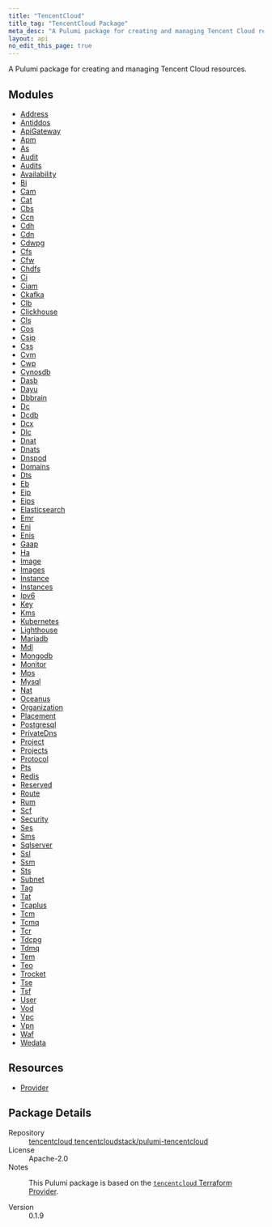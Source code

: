 ```yaml
---
title: "TencentCloud"
title_tag: "TencentCloud Package"
meta_desc: "A Pulumi package for creating and managing Tencent Cloud resources."
layout: api
no_edit_this_page: true
---
```


<!-- WARNING: this file was generated by Pulumi Docs Generator. -->
<!-- Do not edit by hand unless you're certain you know what you are doing! -->

A Pulumi package for creating and managing Tencent Cloud resources.

<h2 id="modules">Modules</h2>
<ul class="api">
    <li><a href="address/" title="Address"><span class="api-symbol api-symbol--module"></span>Address</a></li>
    <li><a href="antiddos/" title="Antiddos"><span class="api-symbol api-symbol--module"></span>Antiddos</a></li>
    <li><a href="apigateway/" title="ApiGateway"><span class="api-symbol api-symbol--module"></span>ApiGateway</a></li>
    <li><a href="apm/" title="Apm"><span class="api-symbol api-symbol--module"></span>Apm</a></li>
    <li><a href="as/" title="As"><span class="api-symbol api-symbol--module"></span>As</a></li>
    <li><a href="audit/" title="Audit"><span class="api-symbol api-symbol--module"></span>Audit</a></li>
    <li><a href="audits/" title="Audits"><span class="api-symbol api-symbol--module"></span>Audits</a></li>
    <li><a href="availability/" title="Availability"><span class="api-symbol api-symbol--module"></span>Availability</a></li>
    <li><a href="bi/" title="Bi"><span class="api-symbol api-symbol--module"></span>Bi</a></li>
    <li><a href="cam/" title="Cam"><span class="api-symbol api-symbol--module"></span>Cam</a></li>
    <li><a href="cat/" title="Cat"><span class="api-symbol api-symbol--module"></span>Cat</a></li>
    <li><a href="cbs/" title="Cbs"><span class="api-symbol api-symbol--module"></span>Cbs</a></li>
    <li><a href="ccn/" title="Ccn"><span class="api-symbol api-symbol--module"></span>Ccn</a></li>
    <li><a href="cdh/" title="Cdh"><span class="api-symbol api-symbol--module"></span>Cdh</a></li>
    <li><a href="cdn/" title="Cdn"><span class="api-symbol api-symbol--module"></span>Cdn</a></li>
    <li><a href="cdwpg/" title="Cdwpg"><span class="api-symbol api-symbol--module"></span>Cdwpg</a></li>
    <li><a href="cfs/" title="Cfs"><span class="api-symbol api-symbol--module"></span>Cfs</a></li>
    <li><a href="cfw/" title="Cfw"><span class="api-symbol api-symbol--module"></span>Cfw</a></li>
    <li><a href="chdfs/" title="Chdfs"><span class="api-symbol api-symbol--module"></span>Chdfs</a></li>
    <li><a href="ci/" title="Ci"><span class="api-symbol api-symbol--module"></span>Ci</a></li>
    <li><a href="ciam/" title="Ciam"><span class="api-symbol api-symbol--module"></span>Ciam</a></li>
    <li><a href="ckafka/" title="Ckafka"><span class="api-symbol api-symbol--module"></span>Ckafka</a></li>
    <li><a href="clb/" title="Clb"><span class="api-symbol api-symbol--module"></span>Clb</a></li>
    <li><a href="clickhouse/" title="Clickhouse"><span class="api-symbol api-symbol--module"></span>Clickhouse</a></li>
    <li><a href="cls/" title="Cls"><span class="api-symbol api-symbol--module"></span>Cls</a></li>
    <li><a href="cos/" title="Cos"><span class="api-symbol api-symbol--module"></span>Cos</a></li>
    <li><a href="csip/" title="Csip"><span class="api-symbol api-symbol--module"></span>Csip</a></li>
    <li><a href="css/" title="Css"><span class="api-symbol api-symbol--module"></span>Css</a></li>
    <li><a href="cvm/" title="Cvm"><span class="api-symbol api-symbol--module"></span>Cvm</a></li>
    <li><a href="cwp/" title="Cwp"><span class="api-symbol api-symbol--module"></span>Cwp</a></li>
    <li><a href="cynosdb/" title="Cynosdb"><span class="api-symbol api-symbol--module"></span>Cynosdb</a></li>
    <li><a href="dasb/" title="Dasb"><span class="api-symbol api-symbol--module"></span>Dasb</a></li>
    <li><a href="dayu/" title="Dayu"><span class="api-symbol api-symbol--module"></span>Dayu</a></li>
    <li><a href="dbbrain/" title="Dbbrain"><span class="api-symbol api-symbol--module"></span>Dbbrain</a></li>
    <li><a href="dc/" title="Dc"><span class="api-symbol api-symbol--module"></span>Dc</a></li>
    <li><a href="dcdb/" title="Dcdb"><span class="api-symbol api-symbol--module"></span>Dcdb</a></li>
    <li><a href="dcx/" title="Dcx"><span class="api-symbol api-symbol--module"></span>Dcx</a></li>
    <li><a href="dlc/" title="Dlc"><span class="api-symbol api-symbol--module"></span>Dlc</a></li>
    <li><a href="dnat/" title="Dnat"><span class="api-symbol api-symbol--module"></span>Dnat</a></li>
    <li><a href="dnats/" title="Dnats"><span class="api-symbol api-symbol--module"></span>Dnats</a></li>
    <li><a href="dnspod/" title="Dnspod"><span class="api-symbol api-symbol--module"></span>Dnspod</a></li>
    <li><a href="domains/" title="Domains"><span class="api-symbol api-symbol--module"></span>Domains</a></li>
    <li><a href="dts/" title="Dts"><span class="api-symbol api-symbol--module"></span>Dts</a></li>
    <li><a href="eb/" title="Eb"><span class="api-symbol api-symbol--module"></span>Eb</a></li>
    <li><a href="eip/" title="Eip"><span class="api-symbol api-symbol--module"></span>Eip</a></li>
    <li><a href="eips/" title="Eips"><span class="api-symbol api-symbol--module"></span>Eips</a></li>
    <li><a href="elasticsearch/" title="Elasticsearch"><span class="api-symbol api-symbol--module"></span>Elasticsearch</a></li>
    <li><a href="emr/" title="Emr"><span class="api-symbol api-symbol--module"></span>Emr</a></li>
    <li><a href="eni/" title="Eni"><span class="api-symbol api-symbol--module"></span>Eni</a></li>
    <li><a href="enis/" title="Enis"><span class="api-symbol api-symbol--module"></span>Enis</a></li>
    <li><a href="gaap/" title="Gaap"><span class="api-symbol api-symbol--module"></span>Gaap</a></li>
    <li><a href="ha/" title="Ha"><span class="api-symbol api-symbol--module"></span>Ha</a></li>
    <li><a href="image/" title="Image"><span class="api-symbol api-symbol--module"></span>Image</a></li>
    <li><a href="images/" title="Images"><span class="api-symbol api-symbol--module"></span>Images</a></li>
    <li><a href="instance/" title="Instance"><span class="api-symbol api-symbol--module"></span>Instance</a></li>
    <li><a href="instances/" title="Instances"><span class="api-symbol api-symbol--module"></span>Instances</a></li>
    <li><a href="ipv6/" title="Ipv6"><span class="api-symbol api-symbol--module"></span>Ipv6</a></li>
    <li><a href="key/" title="Key"><span class="api-symbol api-symbol--module"></span>Key</a></li>
    <li><a href="kms/" title="Kms"><span class="api-symbol api-symbol--module"></span>Kms</a></li>
    <li><a href="kubernetes/" title="Kubernetes"><span class="api-symbol api-symbol--module"></span>Kubernetes</a></li>
    <li><a href="lighthouse/" title="Lighthouse"><span class="api-symbol api-symbol--module"></span>Lighthouse</a></li>
    <li><a href="mariadb/" title="Mariadb"><span class="api-symbol api-symbol--module"></span>Mariadb</a></li>
    <li><a href="mdl/" title="Mdl"><span class="api-symbol api-symbol--module"></span>Mdl</a></li>
    <li><a href="mongodb/" title="Mongodb"><span class="api-symbol api-symbol--module"></span>Mongodb</a></li>
    <li><a href="monitor/" title="Monitor"><span class="api-symbol api-symbol--module"></span>Monitor</a></li>
    <li><a href="mps/" title="Mps"><span class="api-symbol api-symbol--module"></span>Mps</a></li>
    <li><a href="mysql/" title="Mysql"><span class="api-symbol api-symbol--module"></span>Mysql</a></li>
    <li><a href="nat/" title="Nat"><span class="api-symbol api-symbol--module"></span>Nat</a></li>
    <li><a href="oceanus/" title="Oceanus"><span class="api-symbol api-symbol--module"></span>Oceanus</a></li>
    <li><a href="organization/" title="Organization"><span class="api-symbol api-symbol--module"></span>Organization</a></li>
    <li><a href="placement/" title="Placement"><span class="api-symbol api-symbol--module"></span>Placement</a></li>
    <li><a href="postgresql/" title="Postgresql"><span class="api-symbol api-symbol--module"></span>Postgresql</a></li>
    <li><a href="privatedns/" title="PrivateDns"><span class="api-symbol api-symbol--module"></span>PrivateDns</a></li>
    <li><a href="project/" title="Project"><span class="api-symbol api-symbol--module"></span>Project</a></li>
    <li><a href="projects/" title="Projects"><span class="api-symbol api-symbol--module"></span>Projects</a></li>
    <li><a href="protocol/" title="Protocol"><span class="api-symbol api-symbol--module"></span>Protocol</a></li>
    <li><a href="pts/" title="Pts"><span class="api-symbol api-symbol--module"></span>Pts</a></li>
    <li><a href="redis/" title="Redis"><span class="api-symbol api-symbol--module"></span>Redis</a></li>
    <li><a href="reserved/" title="Reserved"><span class="api-symbol api-symbol--module"></span>Reserved</a></li>
    <li><a href="route/" title="Route"><span class="api-symbol api-symbol--module"></span>Route</a></li>
    <li><a href="rum/" title="Rum"><span class="api-symbol api-symbol--module"></span>Rum</a></li>
    <li><a href="scf/" title="Scf"><span class="api-symbol api-symbol--module"></span>Scf</a></li>
    <li><a href="security/" title="Security"><span class="api-symbol api-symbol--module"></span>Security</a></li>
    <li><a href="ses/" title="Ses"><span class="api-symbol api-symbol--module"></span>Ses</a></li>
    <li><a href="sms/" title="Sms"><span class="api-symbol api-symbol--module"></span>Sms</a></li>
    <li><a href="sqlserver/" title="Sqlserver"><span class="api-symbol api-symbol--module"></span>Sqlserver</a></li>
    <li><a href="ssl/" title="Ssl"><span class="api-symbol api-symbol--module"></span>Ssl</a></li>
    <li><a href="ssm/" title="Ssm"><span class="api-symbol api-symbol--module"></span>Ssm</a></li>
    <li><a href="sts/" title="Sts"><span class="api-symbol api-symbol--module"></span>Sts</a></li>
    <li><a href="subnet/" title="Subnet"><span class="api-symbol api-symbol--module"></span>Subnet</a></li>
    <li><a href="tag/" title="Tag"><span class="api-symbol api-symbol--module"></span>Tag</a></li>
    <li><a href="tat/" title="Tat"><span class="api-symbol api-symbol--module"></span>Tat</a></li>
    <li><a href="tcaplus/" title="Tcaplus"><span class="api-symbol api-symbol--module"></span>Tcaplus</a></li>
    <li><a href="tcm/" title="Tcm"><span class="api-symbol api-symbol--module"></span>Tcm</a></li>
    <li><a href="tcmq/" title="Tcmq"><span class="api-symbol api-symbol--module"></span>Tcmq</a></li>
    <li><a href="tcr/" title="Tcr"><span class="api-symbol api-symbol--module"></span>Tcr</a></li>
    <li><a href="tdcpg/" title="Tdcpg"><span class="api-symbol api-symbol--module"></span>Tdcpg</a></li>
    <li><a href="tdmq/" title="Tdmq"><span class="api-symbol api-symbol--module"></span>Tdmq</a></li>
    <li><a href="tem/" title="Tem"><span class="api-symbol api-symbol--module"></span>Tem</a></li>
    <li><a href="teo/" title="Teo"><span class="api-symbol api-symbol--module"></span>Teo</a></li>
    <li><a href="trocket/" title="Trocket"><span class="api-symbol api-symbol--module"></span>Trocket</a></li>
    <li><a href="tse/" title="Tse"><span class="api-symbol api-symbol--module"></span>Tse</a></li>
    <li><a href="tsf/" title="Tsf"><span class="api-symbol api-symbol--module"></span>Tsf</a></li>
    <li><a href="user/" title="User"><span class="api-symbol api-symbol--module"></span>User</a></li>
    <li><a href="vod/" title="Vod"><span class="api-symbol api-symbol--module"></span>Vod</a></li>
    <li><a href="vpc/" title="Vpc"><span class="api-symbol api-symbol--module"></span>Vpc</a></li>
    <li><a href="vpn/" title="Vpn"><span class="api-symbol api-symbol--module"></span>Vpn</a></li>
    <li><a href="waf/" title="Waf"><span class="api-symbol api-symbol--module"></span>Waf</a></li>
    <li><a href="wedata/" title="Wedata"><span class="api-symbol api-symbol--module"></span>Wedata</a></li>
</ul>

<h2 id="resources">Resources</h2>
<ul class="api">
    <li><a href="provider/" title="Provider"><span class="api-symbol api-symbol--resource"></span>Provider</a></li>
</ul>

<h2 id="package-details">Package Details</h2>
<dl class="package-details">
	<dt>Repository</dt>
	<dd><a href="https://github.com/tencentcloudstack/pulumi-tencentcloud">tencentcloud tencentcloudstack/pulumi-tencentcloud</a></dd>
	<dt>License</dt>
	<dd>Apache-2.0</dd>
	<dt>Notes</dt>
	<dd><p>This Pulumi package is based on the <a href="https://github.com/tencentcloudstack/terraform-provider-tencentcloud"><code>tencentcloud</code> Terraform Provider</a>.</p>
</dd>
	<dt>Version</dt>
	<dd>0.1.9</dd>
</dl>

